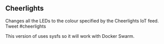 ## Cheerlights

Changes all the LEDs to the colour specified by the Cheerlights IoT feed.  Tweet #cheerlights <colour>

This version of uses sysfs so it will work with Docker Swarm.

